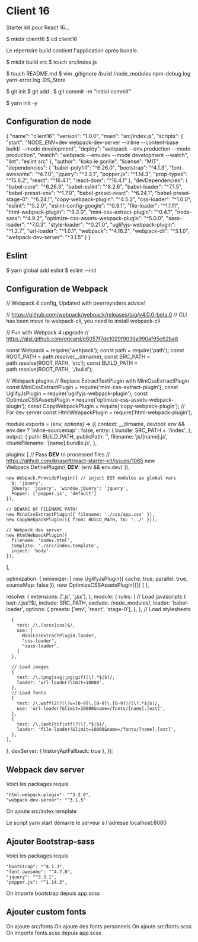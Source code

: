 # Client 16

Starter kit pour React 16...

$ mkdir client16
$ cd client16

Le répertoire build contient l'application après bundle.

$ mkdir build src
$ touch src/index.js

$ touch README.md
$ vim .gitignore
/build
/node_modules
npm-debug.log
yarn-error.log
.DS_Store

$ git init
$ git add .
$ git commit -m "Initial commit"

$ yarn init -y

## Configuration de node

{
  "name": "client16",
  "version": "1.0.0",
  "main": "src/index.js",
  "scripts": {
    "start": "NODE_ENV=dev webpack-dev-server --inline --content-base build/ --mode development",
    "deploy": "webpack --env.production --mode production",
    "watch": "webpack --env.dev --mode development --watch",
    "lint": "eslint src"
  },
  "author": "koko le gorille",
  "license": "MIT",
  "dependencies": {
    "babel-polyfill": "^6.26.0",
    "bootstrap": "^4.1.3",
    "font-awesome": "^4.7.0",
    "jquery": "^3.3.1",
    "popper.js": "^1.14.3",
    "prop-types": "^15.6.2",
    "react": "^16.4.1",
    "react-dom": "^16.4.1"
  },
  "devDependencies": {
    "babel-core": "^6.26.3",
    "babel-eslint": "^8.2.6",
    "babel-loader": "^7.1.5",
    "babel-preset-env": "^1.7.0",
    "babel-preset-react": "^6.24.1",
    "babel-preset-stage-0": "^6.24.1",
    "copy-webpack-plugin": "^4.5.2",
    "css-loader": "^1.0.0",
    "eslint": "^5.2.0",
    "eslint-config-google": "^0.9.1",
    "file-loader": "^1.1.11",
    "html-webpack-plugin": "^3.2.0",
    "mini-css-extract-plugin": "^0.4.1",
    "node-sass": "^4.9.2",
    "optimize-css-assets-webpack-plugin": "^5.0.0",
    "sass-loader": "^7.0.3",
    "style-loader": "^0.21.0",
    "uglifyjs-webpack-plugin": "^1.2.7",
    "url-loader": "^1.0.1",
    "webpack": "^4.16.2",
    "webpack-cli": "^3.1.0",
    "webpack-dev-server": "^3.1.5"
  }
}

## Eslint

$ yarn global add eslint
$ eslint --init

## Configuration de Webpack

// Webpack 4 config, Updated with peerreynders advice!

// https://github.com/webpack/webpack/releases/tag/v4.0.0-beta.0
// CLI has been move to webpack-cli, you need to install webpack-cli

// Fun with Webpack 4 upgrade
// https://gist.github.com/gricard/e8057f7de1029f9036a990af95c62ba8

const Webpack = require('webpack');
const path = require('path');
const ROOT_PATH = path.resolve(__dirname);
const SRC_PATH = path.resolve(ROOT_PATH, 'src');
const BUILD_PATH = path.resolve(ROOT_PATH, './build');

// Webpack plugins
// Replace ExtractTextPlugin with MiniCssExtractPlugin
const MiniCssExtractPlugin = require('mini-css-extract-plugin');
const UglifyJsPlugin = require('uglifyjs-webpack-plugin');
const OptimizeCSSAssetsPlugin = require('optimize-css-assets-webpack-plugin');
const CopyWebpackPlugin = require('copy-webpack-plugin');
// For dev server
const HtmlWebpackPlugin = require('html-webpack-plugin');

module.exports = (env, options) => ({
  context: __dirname,
  devtool: env && env.dev ? 'inline-sourcemap' : false,
  entry: {
    bundle: SRC_PATH + '/index',
  },
  output: {
    path: BUILD_PATH,
    publicPath: '',
    filename: 'js/[name].js',
    chunkFilename: '[name].bundle.js',
  },

  plugins: [
    // Pass __DEV__ to processed files
    // https://github.com/kriasoft/react-starter-kit/issues/1085
    new Webpack.DefinePlugin({ __DEV__: (env && env.dev) }),

    new Webpack.ProvidePlugin({ // inject ES5 modules as global vars
      $: 'jquery',
      jQuery: 'jquery', 'window.jQuery': 'jquery',
      Popper: ['popper.js', 'default']
    }),

    // BEWARE OF FILENAME PATH!
    new MiniCssExtractPlugin({ filename: './css/app.css' }),
    new CopyWebpackPlugin([{ from: BUILD_PATH, to: '../' }]),
    
    // Webpack dev server
    new HtmlWebpackPlugin({
      filename: 'index.html',
      template: './src/index.template',
      inject: 'body'
    }),
  ],

  optimization: {
    minimizer: [
      new UglifyJsPlugin({ cache: true, parallel: true, sourceMap: false }),
      new OptimizeCSSAssetsPlugin({})
    ]
  },

  resolve: {
    extensions: ['.js', '.jsx'],
  },
  module: {
    rules: [
      // Load javascripts
      {
        test: /\.jsx?$/,
        include: SRC_PATH,
        exclude: /node_modules/,
        loader: 'babel-loader',
        options: {
          presets: ['env', 'react', 'stage-0'],
        },
      },
      // Load stylesheets

      {
        test: /\.(scss|css)$/,
        use: [
          MiniCssExtractPlugin.loader,
          "css-loader",
          "sass-loader",
        ]
      },

      // Load images
      {
        test: /\.(png|svg|jpg|gif)(\?.*$|$)/,
        loader: 'url-loader?limit=10000',
      },
      // Load fonts
      {
        test: /\.woff(2)?(\?v=[0-9]\.[0-9]\.[0-9])?(\?.*$|$)/,
        use: 'url-loader?&limit=10000&name=/fonts/[name].[ext]',
      },
      {
        test: /\.(eot|ttf|otf)?(\?.*$|$)/,
        loader: 'file-loader?&limit=10000&name=/fonts/[name].[ext]',
      },
    ],
  },
  devServer: {
    historyApiFallback: true
  },
});

## Webpack dev server

Voici les packages requis

    "html-webpack-plugin": "^3.2.0",
    "webpack-dev-server": "^3.1.5"

On ajoute src/index.template

Le script yarn start démarre le serveur à l'adresse localhost:8080

## Ajouter Bootstrap-sass

Voici les packages requis

    "bootstrap": "^4.1.3",
    "font-awesome": "^4.7.0",
    "jquery": "^3.3.1",
    "popper.js": "^1.14.3",

On importe bootstrap depuis app.scss

## Ajouter custom fonts

On ajoute src/fonts
On ajoute des fonts personnels
On ajoute src/fonts.scss
On importe fonts.scss depuis app.scss
